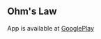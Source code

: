 ## Ohm's Law

App is available at [GooglePlay](https://play.google.com/store/apps/details?id=com.ilogic.ohmslaw)